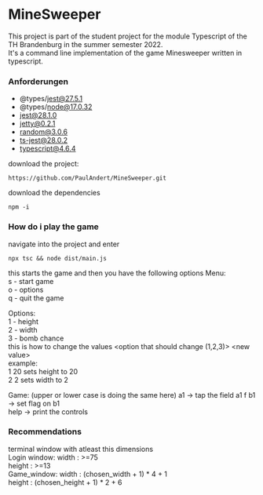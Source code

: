 # MineSweeper

This project is part of the student project for the module Typescript of the TH Brandenburg in the summer semester 2022.  
It's a command line implementation of the game Minesweeper written in typescript.

### Anforderungen

* @types/jest@27.5.1
* @types/node@17.0.32
* jest@28.1.0
* jetty@0.2.1
* random@3.0.6
* ts-jest@28.0.2
* typescript@4.6.4

download the project:
```console
https://github.com/PaulAndert/MineSweeper.git
```

download the dependencies
```console
npm -i 
```

### How do i play the game

navigate into the project and enter
```terminal
npx tsc && node dist/main.js
```

this starts the game and then you have the following options 
Menu:  
s - start game  
o - options  
q - quit the game    
  
Options:  
1 - height  
2 - width  
3 - bomb chance  
this is how to change the values 
\<option that should change (1,2,3)\> \<new value\>  
example:  
1 20 sets height to 20  
2 2 sets width to 2  

Game: (upper or lower case is doing the same here)
a1 -> tap the field a1 
f b1 -> set flag on b1  
help -> print the controls  
  
  
### Recommendations
terminal window with atleast this dimensions  
Login window:
width : >=75  
height : >=13  
Game_window:
width : (chosen_width + 1) * 4 + 1  
height : (chosen_height + 1) * 2 + 6  
